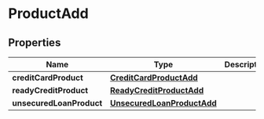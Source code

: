 # ProductAdd

## Properties
Name | Type | Description | Notes
------------ | ------------- | ------------- | -------------
**creditCardProduct** | [**CreditCardProductAdd**](CreditCardProductAdd.md) |  |  [optional]
**readyCreditProduct** | [**ReadyCreditProductAdd**](ReadyCreditProductAdd.md) |  |  [optional]
**unsecuredLoanProduct** | [**UnsecuredLoanProductAdd**](UnsecuredLoanProductAdd.md) |  |  [optional]
